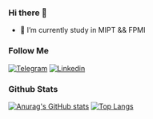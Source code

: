 ### Hi there 👋


<!-- - 🔭 I’m currently working on ... -->
<!-- - 🌱 I’m currently learning ... -->
- 🌱 I’m currently study in MIPT && FPMI
<!-- - 👯 I’m looking to collaborate on ... -->
<!-- - 🤔 I’m looking for help with ... -->
<!-- - 💬 Ask me about ... -->
<!-- - 📫 How to reach me: ... -->
<!-- - 😄 Pronouns: ... -->
<!-- - ⚡ Fun fact: ... -->

### Follow Me
[![Telegram](https://img.shields.io/badge/-Telegram-091832?style=for-the-badge&logo=telegram&logoColor=blue)](https://t.me/fall_raiin)
[![Linkedin](https://img.shields.io/badge/-Linkedin-091832?style=for-the-badge&logo=linkedin&logoColor=blue)](https://www.linkedin.com/in/asadbek-tozhimukhammedov-12473a288/)

### Github Stats
[![Anurag's GitHub stats](https://github-readme-stats.vercel.app/api?username=fallra1n&show_icons=true&theme=transparent)](https://github.com/anuraghazra/github-readme-stats)
[![Top Langs](https://github-readme-stats.vercel.app/api/top-langs/?username=fallra1n&langs_count=8&layout=compact&theme=transparent)](https://github.com/anuraghazra/github-readme-stats)


